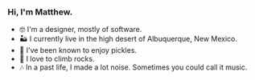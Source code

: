 ### Hi, I'm Matthew. 

- 🤓 I'm a designer, mostly of software. 
- 🏜 I currently live in the high desert of Albuquerque, New Mexico.
- 🥒 I've been known to enjoy pickles.
- 🧗 I love to climb rocks.
- 🎶 In a past life, I made a lot noise. Sometimes you could call it music.
